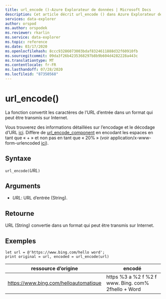 ```yaml
---
title: url_encode ()-Azure Explorateur de données | Microsoft Docs
description: Cet article décrit url_encode () dans Azure Explorateur de données.
services: data-explorer
author: orspod
ms.author: orspodek
ms.reviewer: rkarlin
ms.service: data-explorer
ms.topic: reference
ms.date: 03/17/2020
ms.openlocfilehash: 8ccc93286073003bdaf8324611888d32f60910fb
ms.sourcegitcommit: 09da3f26b4235368297b8b9b604d4282228a443c
ms.translationtype: MT
ms.contentlocale: fr-FR
ms.lasthandoff: 07/28/2020
ms.locfileid: "87350568"
---
```

# <a name="url_encode"></a>url_encode()

La fonction convertit les caractères de l’URL d’entrée dans un format qui peut être transmis sur Internet. 

Vous trouverez des informations détaillées sur l’encodage et le décodage d’URL [ici](https://en.wikipedia.org/wiki/Percent-encoding).
Diffère de [url_encode_component](./urlencodecomponentfunction.md) en encodant les espaces en tant que « + » et non pas en tant que « 20% » (voir application/x-www-form-urlencoded [ici](https://en.wikipedia.org/wiki/Percent-encoding)).

## <a name="syntax"></a>Syntaxe

`url_encode(`*URL*`)`

## <a name="arguments"></a>Arguments

* *URL*: URL d’entrée (String).  

## <a name="returns"></a>Retourne

URL (String) convertie dans un format qui peut être transmis sur Internet.

## <a name="examples"></a>Exemples

```kusto
let url = @'https://www.bing.com/hello word';
print original = url, encoded = url_encode(url)
```

|ressource d’origine|encodé|
|---|---|
|https://www.bing.com/helloautomatique|https %3 a %2 f %2 f www. Bing. com% 2fhello + Word|


 
